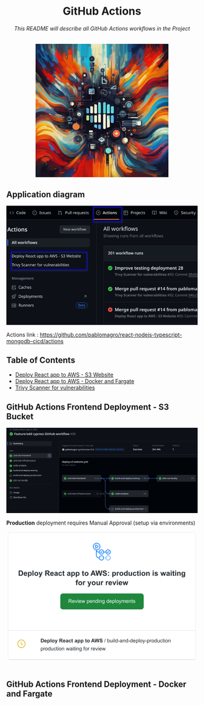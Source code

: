 <h1 align="center">GitHub Actions</h1>
<h6 align="center">This README will describe all GitHub Actions workflows in the Project</h6>
<p align="center"><img width="350px" src="./images//abstract-image-GitHub-and-logo.jpeg"></p>

## Application diagram
![app_diagram](images/all-github-actions.png)

Actions link : https://github.com/pablomagro/react-nodejs-typescript-mongodb-cicd/actions

## Table of Contents

- [Deploy React app to AWS - S3 Website](#Deploy-React-app-to-AWS---S3-Website)
- [Deploy React app to AWS - Docker and Fargate](#Deploy-React-app-to-AWS---Docker-and-Fargate)
- [Trivy Scanner for vulnerabilities](#Trivy-Scanner-for-vulnerabilities)

## GitHub Actions Frontend Deployment - S3 Bucket
![App Diagram](images/deploy-frontend-on-s3bucket.png)

**Production** deployment requires Manual Approval (setup via environments)

![App Diagram](images/github-action-manual-approval.png)
<br /><br />

## GitHub Actions Frontend Deployment - Docker and Fargate
<!-- ![App Diagram](images/) -->
